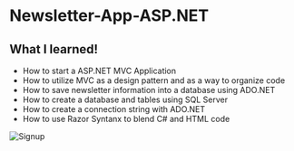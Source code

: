# Newsletter-App-ASP.NET


## What I learned!
* How to start a ASP.NET MVC Application
* How to utilize MVC as a design pattern and as a way to organize code
* How to save newsletter information into a database using ADO.NET
* How to create a database and tables using SQL Server
* How to create a connection string with ADO.NET
* How to use Razor Syntanx to blend C# and HTML code

<img src="https://github.com/CodingMikey/Newsletter-App-ASP.NET/blob/master/NewsLetterAppMVC/Screenshot%20(14).png?raw=true" title="SignUp" alt="Signup">
